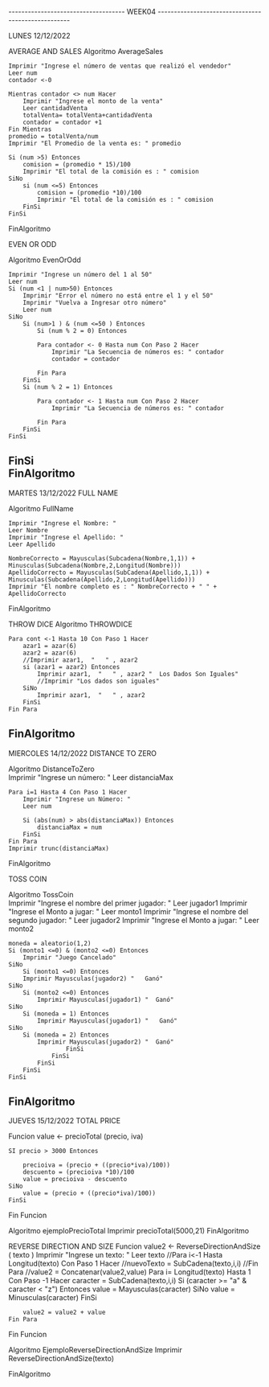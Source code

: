 ------------------------------------ WEEK04 ---------------------------------------------------

LUNES 12/12/2022

AVERAGE AND SALES
Algoritmo AverageSales
	
	Imprimir "Ingrese el número de ventas que realizó el vendedor"
	Leer num
	contador <-0
	
	Mientras contador <> num Hacer
		Imprimir "Ingrese el monto de la venta"
		Leer cantidadVenta
		totalVenta= totalVenta+cantidadVenta
		contador = contador +1		
	Fin Mientras
	promedio = totalVenta/num
	Imprimir "El Promedio de la venta es: " promedio
	
	Si (num >5) Entonces
		comision = (promedio * 15)/100
		Imprimir "El total de la comisión es : " comision
	SiNo
		si (num <=5) Entonces
			comision = (promedio *10)/100
			Imprimir "El total de la comisión es : " comision
		FinSi
	FinSi	
FinAlgoritmo

EVEN OR ODD

Algoritmo EvenOrOdd
	
	Imprimir "Ingrese un número del 1 al 50"
	Leer num	
	Si (num <1 | num>50) Entonces
		Imprimir "Error el número no está entre el 1 y el 50"
		Imprimir "Vuelva a Ingresar otro número"
		Leer num
	SiNo
		Si (num>1 ) & (num <=50 ) Entonces
			Si (num % 2 = 0) Entonces	
			
			Para contador <- 0 Hasta num Con Paso 2 Hacer				
				Imprimir "La Secuencia de números es: " contador
				contador = contador 
				 
			Fin Para
		FinSi
		Si (num % 2 = 1) Entonces			
			
			Para contador <- 1 Hasta num Con Paso 2 Hacer
				Imprimir "La Secuencia de números es: " contador
				
			Fin Para
		FinSi
	FinSi
FinSi			
FinAlgoritmo
-------------------------------------------------------------------------------------------------------------------

MARTES 13/12/2022
FULL NAME

Algoritmo FullName
	
	Imprimir "Ingrese el Nombre: "
	Leer Nombre
	Imprimir "Ingrese el Apellido: "
	Leer Apellido
	
	NombreCorrecto = Mayusculas(Subcadena(Nombre,1,1)) + Minusculas(Subcadena(Nombre,2,Longitud(Nombre)))
	ApellidoCorrecto = Mayusculas(SubCadena(Apellido,1,1)) + Minusculas(Subcadena(Apellido,2,Longitud(Apellido)))
	Imprimir "El nombre completo es : " NombreCorrecto + " " + ApellidoCorrecto	
FinAlgoritmo

THROW DICE
Algoritmo THROWDICE
	
	Para cont <-1 Hasta 10 Con Paso 1 Hacer
		azar1 = azar(6)
		azar2 = azar(6)
		//Imprimir azar1,  "   " , azar2
		si (azar1 = azar2) Entonces 
			Imprimir azar1,  "   " , azar2 "  Los Dados Son Iguales"
			//Imprimir "Los dados son iguales"
		SiNo
			Imprimir azar1,  "   " , azar2
		FinSi		
	Fin Para	
FinAlgoritmo
--------------------------------------------------------------------------------------------------------------------

MIERCOLES 14/12/2022
DISTANCE TO ZERO

Algoritmo DistanceToZero	
	Imprimir "Ingrese un número: "
	Leer distanciaMax
	
	Para i=1 Hasta 4 Con Paso 1 Hacer
		Imprimir "Ingrese un Número: "
		Leer num
		
		Si (abs(num) > abs(distanciaMax)) Entonces
			distanciaMax = num				
		FinSi
	Fin Para
	Imprimir trunc(distanciaMax)		
FinAlgoritmo

TOSS COIN

Algoritmo TossCoin	
	Imprimir "Ingrese el nombre del primer jugador: "
	Leer jugador1
	Imprimir "Ingrese el Monto a jugar: "
	Leer monto1
	Imprimir "Ingrese el nombre del segundo jugador: "
	Leer jugador2
	Imprimir "Ingrese el Monto a jugar: "
	Leer monto2	
	
	moneda = aleatorio(1,2)
	Si (monto1 <=0) & (monto2 <=0) Entonces		
		Imprimir "Juego Cancelado"	
	SiNo		
		Si (monto1 <=0) Entonces
		Imprimir Mayusculas(jugador2) "   Ganó"
	SiNo
		Si (monto2 <=0) Entonces
			Imprimir Mayusculas(jugador1) "  Ganó"		
	SiNo		
		Si (moneda = 1) Entonces
			Imprimir Mayusculas(jugador1) "   Ganó"
	SiNo
		Si (moneda = 2) Entonces
			Imprimir Mayusculas(jugador2) "  Ganó"
					FinSi
				FinSi
			FinSi
		FinSi
	FinSi	
FinAlgoritmo
-----------------------------------------------------------------------------------------------------------

JUEVES 15/12/2022
TOTAL PRICE

Funcion value <- precioTotal (precio, iva)
	
	SI precio > 3000 Entonces
		
		precioiva = (precio + ((precio*iva)/100)) 
		descuento = (precioiva *10)/100
		value = precioiva - descuento
	SiNo
		value = (precio + ((precio*iva)/100))
	FinSi
Fin Funcion

Algoritmo ejemploPrecioTotal
	Imprimir precioTotal(5000,21)
FinAlgoritmo

REVERSE DIRECTION AND SIZE
Funcion value2 <- ReverseDirectionAndSize ( texto )
	Imprimir "Ingrese un texto: "
	Leer texto
	//Para i<-1 Hasta Longitud(texto) Con Paso 1 Hacer
		//nuevoTexto = SubCadena(texto,i,i)
	//Fin Para
	//value2 = Concatenar(value2,value)
	Para i= Longitud(texto) Hasta 1 Con Paso -1 Hacer
		caracter = SubCadena(texto,i,i)
		Si (caracter >= "a" & caracter < "z") Entonces
			value = Mayusculas(caracter)
		SiNo
			value = Minusculas(caracter)
		FinSi
		
		value2 = value2 + value
	Fin Para
Fin Funcion

Algoritmo EjemploReverseDirectionAndSize
	Imprimir ReverseDirectionAndSize(texto)
	
FinAlgoritmo
